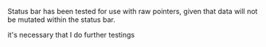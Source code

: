 Status bar has been tested for use with raw pointers,
given that data will not be mutated within the status bar.

it's necessary that I do further testings 
